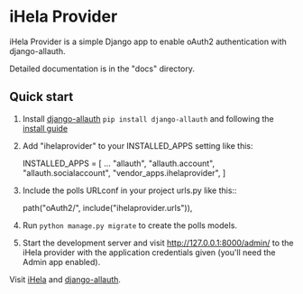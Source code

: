 iHela Provider
==============

iHela Provider is a simple Django app to enable oAuth2 authentication with django-allauth.

Detailed documentation is in the "docs" directory.

Quick start
-----------
1. Install [django-allauth](https://github.com/pennersr/django-allauth)
    `pip install django-allauth` and following the [install guide](https://django-allauth.readthedocs.io/en/latest/installation.html)
1. Add "ihelaprovider" to your INSTALLED_APPS setting like this:

    INSTALLED_APPS = [
        ...
        "allauth",
        "allauth.account",
        "allauth.socialaccount",
        "vendor_apps.ihelaprovider",
    ]

2. Include the polls URLconf in your project urls.py like this::

    path("oAuth2/", include("ihelaprovider.urls")),

3. Run `python manage.py migrate` to create the polls models.

4. Start the development server and visit http://127.0.0.1:8000/admin/
   to the iHela provider with the application credentials given (you'll need the Admin app enabled).

Visit [iHela](https://ihela.online) and [django-allauth](https://github.com/pennersr/django-allauth).
